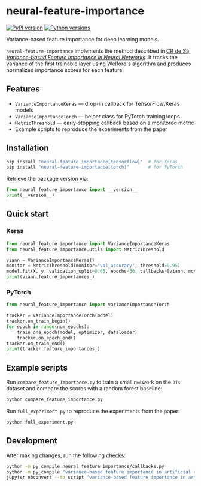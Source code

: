 # neural-feature-importance

[![PyPI version](https://img.shields.io/pypi/v/neural-feature-importance.svg)](https://pypi.org/project/neural-feature-importance/)
[![Python versions](https://img.shields.io/pypi/pyversions/neural-feature-importance.svg)](https://pypi.org/project/neural-feature-importance/)

Variance-based feature importance for deep learning models.

`neural-feature-importance` implements the method described in
[CR de Sá, *Variance-based Feature Importance in Neural Networks*](https://doi.org/10.1007/978-3-030-33778-0_24).
It tracks the variance of the first trainable layer using Welford's algorithm
and produces normalized importance scores for each feature.

## Features

- `VarianceImportanceKeras` — drop-in callback for TensorFlow/Keras models
- `VarianceImportanceTorch` — helper class for PyTorch training loops
- `MetricThreshold` — early-stopping callback based on a monitored metric
- Example scripts to reproduce the experiments from the paper

## Installation

```bash
pip install "neural-feature-importance[tensorflow]"  # for Keras
pip install "neural-feature-importance[torch]"       # for PyTorch
```

Retrieve the package version via:

```python
from neural_feature_importance import __version__
print(__version__)
```

## Quick start

### Keras

```python
from neural_feature_importance import VarianceImportanceKeras
from neural_feature_importance.utils import MetricThreshold

viann = VarianceImportanceKeras()
monitor = MetricThreshold(monitor="val_accuracy", threshold=0.95)
model.fit(X, y, validation_split=0.05, epochs=30, callbacks=[viann, monitor])
print(viann.feature_importances_)
```

### PyTorch

```python
from neural_feature_importance import VarianceImportanceTorch

tracker = VarianceImportanceTorch(model)
tracker.on_train_begin()
for epoch in range(num_epochs):
    train_one_epoch(model, optimizer, dataloader)
    tracker.on_epoch_end()
tracker.on_train_end()
print(tracker.feature_importances_)
```

## Example scripts

Run `compare_feature_importance.py` to train a small network on the Iris dataset
and compare the scores with a random forest baseline:

```bash
python compare_feature_importance.py
```

Run `full_experiment.py` to reproduce the experiments from the paper:

```bash
python full_experiment.py
```

## Development

After making changes, run the following checks:

```bash
python -m py_compile neural_feature_importance/callbacks.py
python -m py_compile "variance-based feature importance in artificial neural networks.ipynb" 2>&1 | head
jupyter nbconvert --to script "variance-based feature importance in artificial neural networks.ipynb" --stdout | head
```
